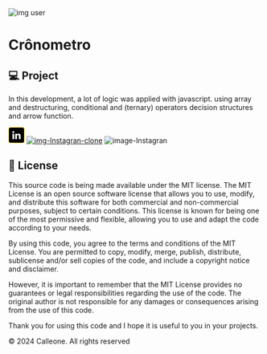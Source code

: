 <img src = "https://github.com/Carleone-Souza-Santos/Portf-lio/blob/master/src/assets/imgUserjob.png?raw=true" alt="img user"/>
<h1>Crônometro</h1>
<h2>💻 Project</h2>

<p>In this development, a lot of logic was applied with javascript.
using array and destructuring, conditional and (ternary) operators
decision structures and arrow function.
</p>

<a href="https://www.linkedin.com/in/carleone-santos/" target="_blank">
<img src="https://github.com/Carleone-Souza-Santos/Proj.Hamburgueria.Carl/blob/master/arsset/social_media_online_linked_in_icon-icons.com_59694.png?raw=true"  alt="linkdin"></a> 
  
<a href="https://carleone-souza-santos.github.io/Cron-metro/" target="_blank">
<img src="https://github.com/Carleone-Souza-Santos/coffee/blob/master/assets/icon-internet.gif"  height="32em" alt="img-Instagran-clone"></a> 
</div>
<img src="https://github.com/Carleone-Souza-Santos/Crnometro/blob/main/assets/Cronometro.png" alt="image-Instagran"/>

<h2>📝 License</h2>

This source code is being made available under the MIT license. The MIT License is an open source software license that allows you to use, modify, and distribute this software for both commercial and non-commercial purposes, subject to certain conditions. This license is known for being one of the most permissive and flexible, allowing you to use and adapt the code according to your needs.

By using this code, you agree to the terms and conditions of the MIT License. You are permitted to copy, modify, merge, publish, distribute, sublicense and/or sell copies of the code, and include a copyright notice and disclaimer.

However, it is important to remember that the MIT License provides no guarantees or legal responsibilities regarding the use of the code. The original author is not responsible for any damages or consequences arising from the use of this code.

Thank you for using this code and I hope it is useful to you in your projects.

   <p>© 2024 Calleone. All rights reserved</p>
